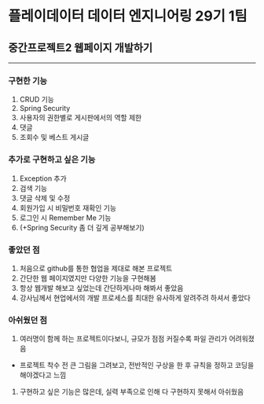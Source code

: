# 플레이데이터 데이터 엔지니어링 29기 1팀

## 중간프로젝트2 웹페이지 개발하기
<hr>

### 구현한 기능

1. CRUD 기능
2. Spring Security
3. 사용자의 권한별로 게시판에서의 역할 제한
4. 댓글
5. 조회수 및 베스트 게시글

### 추가로 구현하고 싶은 기능

1. Exception 추가
2. 검색 기능
3. 댓글 삭제 및 수정
4. 회원가입 시 비밀번호 재확인 기능
5. 로그인 시 Remember Me 기능
6. (+Spring Security 좀 더 깊게 공부해보기)

### 좋았던 점

1. 처음으로 github를 통한 협업을 제대로 해본 프로젝트
2. 간단한 웹 페이지였지만 다양한 기능을 구현해봄
3. 항상 웹개발 해보고 싶었는데 간단하게나마 해봐서 좋았음
4. 강사님께서 현업에서의 개발 프로세스를 최대한 유사하게 알려주려 하셔서 좋았다

### 아쉬웠던 점

1. 여러명이 함께 하는 프로젝트이다보니, 규모가 점점 커질수록 파일 관리가 어려워졌음
- 프로젝트 착수 전 큰 그림을 그려보고, 전반적인 구상을 한 후 규칙을 정하고 코딩을 해야겠다고 느낌
1. 구현하고 싶은 기능은 많은데, 실력 부족으로 인해 다 구현하지 못해서 아쉬웠음




